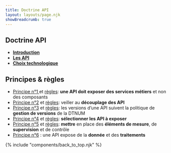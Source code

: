 ```yaml
---
title: Doctrine API
layout: layouts/page.njk
showBreadcrumb: true
---
```


## Doctrine API

- [**Introduction**](../introduction/index.html#intro)
- [**Les API**](../introduction/index.html#API)
- [**Choix technologique**](../introduction/index.html#choix)

## Principes & règles

- [Principe n°1 ](../principes/index.html#pr1) et [règles](../regles/index.html#pr1): **une API doit exposer des services métiers** et non des composants
- [Principe n°2](../principes/index.html#pr2) et [règles](../regles/index.html#pr2): veiller au **découplage des API**
- [Principe n°3](../principes/index.html#pr3") et [règles](../regles/index.html#pr3"): les versions d’une API suivent la politique de **gestion de versions** de la DTNUM
- [Principe n°4](../principes/index.html#pr4) et [règles](../regles/index.html#pr4): **sélectionner les API à exposer**
- [Principe n°5](../principes/index.html#pr5) et [règles](../regles/index.html#pr5): **mettre** en place des **éléments de mesure**, de **supervision** et de contrôle
- [Principe n°6](../principes/index.html#pr6) : une API expose de la **donnée** et des **traitements**

{% include "components/back_to_top.njk" %}
